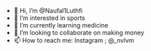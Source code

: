- 👋 Hi, I’m @Naufal1Luthfi
- 👀 I’m interested in sports
- 🌱 I’m currently learning medicine
- 💞️ I’m looking to collaborate on making money
- 📫 How to reach me:
Instagram ; @_nvlvm

<!---
Naufal1Luthfi/Naufal1Luthfi is a ✨ special ✨ repository because its `README.md` (this file) appears on your GitHub profile.
You can click the Preview link to take a look at your changes.
--->
